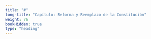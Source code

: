 ```yaml
---
title: "#"
long-title: "Capítulo: Reforma y Reemplazo de la Constitución"
weight: 76
bookHidden: true
type: "heading"
---
```


